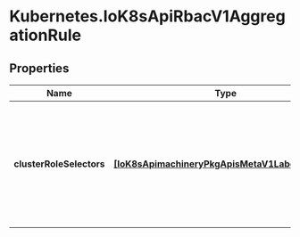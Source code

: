 # Kubernetes.IoK8sApiRbacV1AggregationRule

## Properties

Name | Type | Description | Notes
------------ | ------------- | ------------- | -------------
**clusterRoleSelectors** | [**[IoK8sApimachineryPkgApisMetaV1LabelSelector]**](IoK8sApimachineryPkgApisMetaV1LabelSelector.md) | ClusterRoleSelectors holds a list of selectors which will be used to find ClusterRoles and create the rules. If any of the selectors match, then the ClusterRole&#39;s permissions will be added | [optional] 


